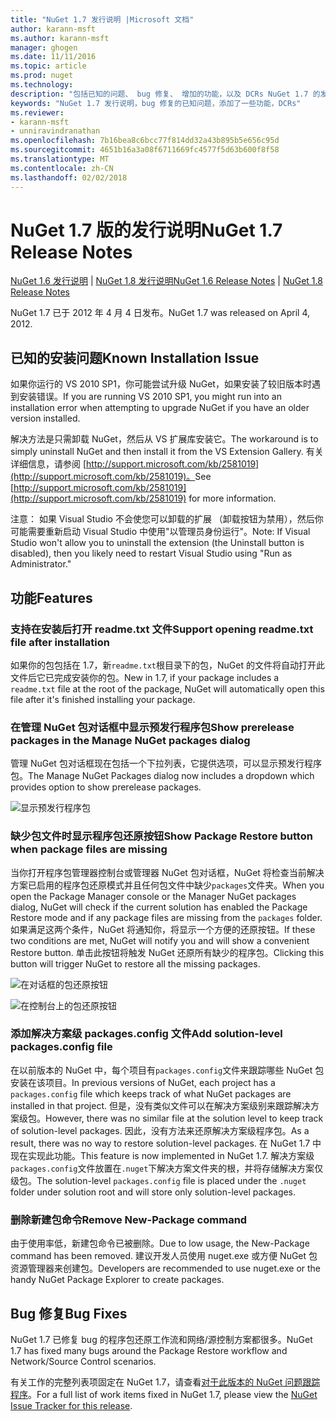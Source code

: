 ```yaml
---
title: "NuGet 1.7 发行说明 |Microsoft 文档"
author: karann-msft
ms.author: karann-msft
manager: ghogen
ms.date: 11/11/2016
ms.topic: article
ms.prod: nuget
ms.technology: 
description: "包括已知的问题、 bug 修复、 增加的功能，以及 DCRs NuGet 1.7 的发行说明。"
keywords: "NuGet 1.7 发行说明，bug 修复的已知问题，添加了一些功能，DCRs"
ms.reviewer:
- karann-msft
- unniravindranathan
ms.openlocfilehash: 7b16bea8c6bcc77f814dd32a43b895b5e656c95d
ms.sourcegitcommit: 4651b16a3a08f6711669fc4577f5d63b600f8f58
ms.translationtype: MT
ms.contentlocale: zh-CN
ms.lasthandoff: 02/02/2018
---
```

# <a name="nuget-17-release-notes"></a><span data-ttu-id="f8cbc-104">NuGet 1.7 版的发行说明</span><span class="sxs-lookup"><span data-stu-id="f8cbc-104">NuGet 1.7 Release Notes</span></span>

<span data-ttu-id="f8cbc-105">[NuGet 1.6 发行说明](../release-notes/nuget-1.6.md) | [NuGet 1.8 发行说明](../release-notes/nuget-1.8.md)</span><span class="sxs-lookup"><span data-stu-id="f8cbc-105">[NuGet 1.6 Release Notes](../release-notes/nuget-1.6.md) | [NuGet 1.8 Release Notes](../release-notes/nuget-1.8.md)</span></span>

<span data-ttu-id="f8cbc-106">NuGet 1.7 已于 2012 年 4 月 4 日发布。</span><span class="sxs-lookup"><span data-stu-id="f8cbc-106">NuGet 1.7 was released on April 4, 2012.</span></span>

## <a name="known-installation-issue"></a><span data-ttu-id="f8cbc-107">已知的安装问题</span><span class="sxs-lookup"><span data-stu-id="f8cbc-107">Known Installation Issue</span></span>
<span data-ttu-id="f8cbc-108">如果你运行的 VS 2010 SP1，你可能尝试升级 NuGet，如果安装了较旧版本时遇到安装错误。</span><span class="sxs-lookup"><span data-stu-id="f8cbc-108">If you are running VS 2010 SP1, you might run into an installation error when attempting to upgrade NuGet if you have an older version installed.</span></span>

<span data-ttu-id="f8cbc-109">解决方法是只需卸载 NuGet，然后从 VS 扩展库安装它。</span><span class="sxs-lookup"><span data-stu-id="f8cbc-109">The workaround is to simply uninstall NuGet and then install it from the VS Extension Gallery.</span></span>  <span data-ttu-id="f8cbc-110">有关详细信息，请参阅 [http://support.microsoft.com/kb/2581019](http://support.microsoft.com/kb/2581019)。</span><span class="sxs-lookup"><span data-stu-id="f8cbc-110">See [http://support.microsoft.com/kb/2581019](http://support.microsoft.com/kb/2581019) for more information.</span></span>

<span data-ttu-id="f8cbc-111">注意： 如果 Visual Studio 不会使您可以卸载的扩展 （卸载按钮为禁用），然后你可能需要重新启动 Visual Studio 中使用"以管理员身份运行"。</span><span class="sxs-lookup"><span data-stu-id="f8cbc-111">Note: If Visual Studio won't allow you to uninstall the extension (the Uninstall button is disabled), then you likely need to restart Visual Studio using "Run as Administrator."</span></span>

## <a name="features"></a><span data-ttu-id="f8cbc-112">功能</span><span class="sxs-lookup"><span data-stu-id="f8cbc-112">Features</span></span>

### <a name="support-opening-readmetxt-file-after-installation"></a><span data-ttu-id="f8cbc-113">支持在安装后打开 readme.txt 文件</span><span class="sxs-lookup"><span data-stu-id="f8cbc-113">Support opening readme.txt file after installation</span></span>
<span data-ttu-id="f8cbc-114">如果你的包包括在 1.7，新`readme.txt`根目录下的包，NuGet 的文件将自动打开此文件后它已完成安装你的包。</span><span class="sxs-lookup"><span data-stu-id="f8cbc-114">New in 1.7, if your package includes a `readme.txt` file at the root of the package, NuGet will automatically open this file after it's finished installing your package.</span></span>

### <a name="show-prerelease-packages-in-the-manage-nuget-packages-dialog"></a><span data-ttu-id="f8cbc-115">在管理 NuGet 包对话框中显示预发行程序包</span><span class="sxs-lookup"><span data-stu-id="f8cbc-115">Show prerelease packages in the Manage NuGet packages dialog</span></span>
<span data-ttu-id="f8cbc-116">管理 NuGet 包对话框现在包括一个下拉列表，它提供选项，可以显示预发行程序包。</span><span class="sxs-lookup"><span data-stu-id="f8cbc-116">The Manage NuGet Packages dialog now includes a dropdown which provides option to show prerelease packages.</span></span>

![显示预发行程序包](./media/prerelease-dropdown.png)

### <a name="show-package-restore-button-when-package-files-are-missing"></a><span data-ttu-id="f8cbc-118">缺少包文件时显示程序包还原按钮</span><span class="sxs-lookup"><span data-stu-id="f8cbc-118">Show Package Restore button when package files are missing</span></span>
<span data-ttu-id="f8cbc-119">当你打开程序包管理器控制台或管理器 NuGet 包对话框，NuGet 将检查当前解决方案已启用的程序包还原模式并且任何包文件中缺少`packages`文件夹。</span><span class="sxs-lookup"><span data-stu-id="f8cbc-119">When you open the Package Manager console or the Manager NuGet packages dialog, NuGet will check if the current solution has enabled the Package Restore mode and if any package files are missing from the `packages` folder.</span></span> <span data-ttu-id="f8cbc-120">如果满足这两个条件，NuGet 将通知你，将显示一个方便的还原按钮。</span><span class="sxs-lookup"><span data-stu-id="f8cbc-120">If these two conditions are met, NuGet will notify you and will show a convenient Restore button.</span></span> <span data-ttu-id="f8cbc-121">单击此按钮将触发 NuGet 还原所有缺少的程序包。</span><span class="sxs-lookup"><span data-stu-id="f8cbc-121">Clicking this button will trigger NuGet to restore all the missing packages.</span></span>

![在对话框的包还原按钮](./media/packagerestore-dialog.png)

![在控制台上的包还原按钮](./media/packagerestore-console.png)

### <a name="add-solution-level-packagesconfig-file"></a><span data-ttu-id="f8cbc-124">添加解决方案级 packages.config 文件</span><span class="sxs-lookup"><span data-stu-id="f8cbc-124">Add solution-level packages.config file</span></span>
<span data-ttu-id="f8cbc-125">在以前版本的 NuGet 中，每个项目有`packages.config`文件来跟踪哪些 NuGet 包安装在该项目。</span><span class="sxs-lookup"><span data-stu-id="f8cbc-125">In previous versions of NuGet, each project has a `packages.config` file which keeps track of what NuGet packages are installed in that project.</span></span> <span data-ttu-id="f8cbc-126">但是，没有类似文件可以在解决方案级别来跟踪解决方案级包。</span><span class="sxs-lookup"><span data-stu-id="f8cbc-126">However, there was no similar file at the solution level to keep track of solution-level packages.</span></span> <span data-ttu-id="f8cbc-127">因此，没有方法来还原解决方案级程序包。</span><span class="sxs-lookup"><span data-stu-id="f8cbc-127">As a result, there was no way to restore solution-level packages.</span></span>
<span data-ttu-id="f8cbc-128">在 NuGet 1.7 中现在实现此功能。</span><span class="sxs-lookup"><span data-stu-id="f8cbc-128">This feature is now implemented in NuGet 1.7.</span></span> <span data-ttu-id="f8cbc-129">解决方案级`packages.config`文件放置在`.nuget`下解决方案文件夹的根，并将存储解决方案仅级包。</span><span class="sxs-lookup"><span data-stu-id="f8cbc-129">The solution-level `packages.config` file is placed under the `.nuget` folder under solution root and will store only solution-level packages.</span></span>

### <a name="remove-new-package-command"></a><span data-ttu-id="f8cbc-130">删除新建包命令</span><span class="sxs-lookup"><span data-stu-id="f8cbc-130">Remove New-Package command</span></span>
<span data-ttu-id="f8cbc-131">由于使用率低，新建包命令已被删除。</span><span class="sxs-lookup"><span data-stu-id="f8cbc-131">Due to low usage, the New-Package command has been removed.</span></span> <span data-ttu-id="f8cbc-132">建议开发人员使用 nuget.exe 或方便 NuGet 包资源管理器来创建包。</span><span class="sxs-lookup"><span data-stu-id="f8cbc-132">Developers are recommended to use nuget.exe or the handy NuGet Package Explorer to create packages.</span></span>

## <a name="bug-fixes"></a><span data-ttu-id="f8cbc-133">Bug 修复</span><span class="sxs-lookup"><span data-stu-id="f8cbc-133">Bug Fixes</span></span>
<span data-ttu-id="f8cbc-134">NuGet 1.7 已修复 bug 的程序包还原工作流和网络/源控制方案都很多。</span><span class="sxs-lookup"><span data-stu-id="f8cbc-134">NuGet 1.7 has fixed many bugs around the Package Restore workflow and Network/Source Control scenarios.</span></span>

<span data-ttu-id="f8cbc-135">有关工作的完整列表项固定在 NuGet 1.7，请查看[对于此版本的 NuGet 问题跟踪程序](http://nuget.codeplex.com/workitem/list/advanced?keyword=&status=Closed&type=All&priority=All&release=NuGet%201.7&assignedTo=All&component=All&sortField=Votes&sortDirection=Descending&page=0)。</span><span class="sxs-lookup"><span data-stu-id="f8cbc-135">For a full list of work items fixed in NuGet 1.7, please view the [NuGet Issue Tracker for this release](http://nuget.codeplex.com/workitem/list/advanced?keyword=&status=Closed&type=All&priority=All&release=NuGet%201.7&assignedTo=All&component=All&sortField=Votes&sortDirection=Descending&page=0).</span></span>
